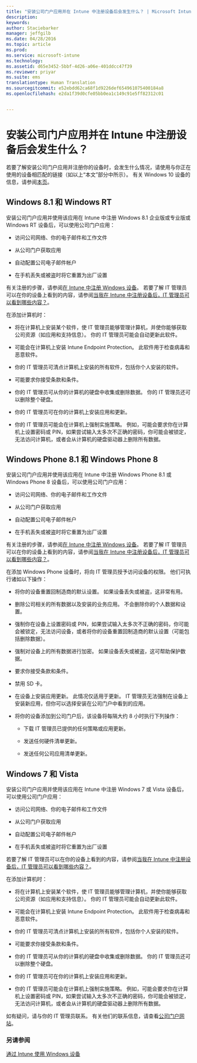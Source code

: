 ```yaml
---
title: "安装公司门户应用并在 Intune 中注册设备后会发生什么？ | Microsoft Intune"
description: 
keywords: 
author: Staciebarker
manager: jeffgilb
ms.date: 04/28/2016
ms.topic: article
ms.prod: 
ms.service: microsoft-intune
ms.technology: 
ms.assetid: d65e3452-5bbf-4d26-a06e-401ddcc47f39
ms.reviewer: priyar
ms.suite: ems
translationtype: Human Translation
ms.sourcegitcommit: e52ebdd62ca68f1d9226def654961075400184a8
ms.openlocfilehash: e2da1f39d0cfe05bb0ea1c149c91e5ff82312c01


---
```



# 安装公司门户应用并在 Intune 中注册设备后会发生什么？

若要了解安装公司门户应用并注册你的设备时，会发生什么情况，请使用与你正在使用的设备相匹配的链接（如以上“本文”部分中所示）。 有关 Windows 10 设备的信息，请参阅[本页](what-happens-if-you-install-the-company-portal-app-and-enroll-your-device-in-intune-windows10.md)。

## Windows 8.1 和 Windows RT
安装公司门户应用并使用该应用在 Intune 中注册 Windows 8.1 企业版或专业版或 Windows RT 设备后，可以使用公司门户应用：

-   访问公司网络、你的电子邮件和工作文件

-   从公司门户获取应用

-   自动配置公司电子邮件帐户

-   在手机丢失或被盗时将它重置为出厂设置

有关注册的步骤，请参阅[在 Intune 中注册 Windows 设备](enroll-your-device-in-intune-windows.md)。 若要了解 IT 管理员可以在你的设备上看到的内容，请参阅[当我在 Intune 中注册设备后，IT 管理员可以看到哪些内容？](what-can-your-it-administrator-see-when-you-enroll-your-device-in-intune-windows.md)。

在添加计算机时：

-   将在计算机上安装某个软件，使 IT 管理员能够管理计算机，并使你能够获取公司资源（如应用和支持信息）。 你的 IT 管理员可能会自动更新此软件。

-   可能会在计算机上安装 Intune Endpoint Protection。 此软件用于检查病毒和恶意软件。

-   你的 IT 管理员可清点计算机上安装的所有软件，包括你个人安装的软件。

-   可能要求你接受条款和条件。

-   你的 IT 管理员可从你的计算机的硬盘中收集或删除数据。 你的 IT 管理员还可以删除整个硬盘。

-   你的 IT 管理员可在你的计算机上安装应用和更新。

-   你的 IT 管理员可能会在计算机上强制实施策略。 例如，可能会要求你在计算机上设置密码或 PIN，如果尝试输入太多次不正确的密码，你可能会被锁定，无法访问计算机，或者会从计算机的硬盘驱动器上删除所有数据。

## Windows Phone 8.1 和 Windows Phone 8
安装公司门户应用并使用该应用在 Intune 中注册 Windows Phone 8.1 或 Windows Phone 8 设备后，可以使用公司门户应用：

-   访问公司网络、你的电子邮件和工作文件

-   从公司门户获取应用

-   自动配置公司电子邮件帐户

-   在手机丢失或被盗时将它重置为出厂设置

有关注册的步骤，请参阅[在 Intune 中注册 Windows 设备](enroll-your-device-in-intune-windows.md)。 若要了解 IT 管理员可以在你的设备上看到的内容，请参阅[当我在 Intune 中注册设备后，IT 管理员可以看到哪些内容？](what-can-your-it-administrator-see-when-you-enroll-your-device-in-intune-windows.md)。

在添加 Windows Phone 设备时，将向 IT 管理员授予访问设备的权限。 他们可执行诸如以下操作：

-   将你的设备重置回制造商的默认设置。 如果设备丢失或被盗，这非常有用。

-   删除公司相关的所有数据以及安装的业务应用。 不会删除你的个人数据和设置。

-   强制你在设备上设置密码或 PIN，如果尝试输入太多次不正确的密码，你可能会被锁定，无法访问设备，或者将你的设备重置回制造商的默认设置（可能包括删除数据）。

-   强制对设备上的所有数据进行加密。 如果设备丢失或被盗，这可帮助保护数据。

-   要求你接受条款和条件。

-   禁用 SD 卡。

-   在设备上安装应用更新。 此情况仅适用于更新。 IT 管理员无法强制在设备上安装新应用，但你可以选择安装在公司门户中看到的应用。

-   将你的设备添加到公司门户后，该设备将每隔大约 8 小时执行下列操作：

    -   下载 IT 管理员已提供的任何策略或应用更新。

    -   发送任何硬件清单更新。

    -   发送任何公司应用清单更新。

## Windows 7 和 Vista
安装公司门户应用并使用该应用在 Intune 中注册 Windows 7 或 Vista 设备后，可以使用公司门户应用：

-   访问公司网络、你的电子邮件和工作文件

-   从公司门户获取应用

-   自动配置公司电子邮件帐户

-   在手机丢失或被盗时将它重置为出厂设置

若要了解 IT 管理员可以在你的设备上看到的内容，请参阅[当我在 Intune 中注册设备后，IT 管理员可以看到哪些内容？](what-can-your-it-administrator-see-when-you-enroll-your-device-in-intune-windows.md)。

在添加计算机时：

-   将在计算机上安装某个软件，使 IT 管理员能够管理计算机，并使你能够获取公司资源（如应用和支持信息）。 你的 IT 管理员可能会自动更新此软件。

-   可能会在计算机上安装 Intune Endpoint Protection。 此软件用于检查病毒和恶意软件。

-   你的 IT 管理员可清点计算机上安装的所有软件，包括你个人安装的软件。

-   可能要求你接受条款和条件。

-   你的 IT 管理员可从你的计算机的硬盘中收集或删除数据。 你的 IT 管理员还可以删除整个硬盘。

-   你的 IT 管理员可在你的计算机上安装应用和更新。

-   你的 IT 管理员可能会在计算机上强制实施策略。 例如，可能会要求你在计算机上设置密码或 PIN，如果尝试输入太多次不正确的密码，你可能会被锁定，无法访问计算机，或者会从计算机的硬盘驱动器上删除所有数据。

如有疑问，请与你的 IT 管理员联系。 有关他们的联系信息，请查看[公司门户网站](http://portal.manage.microsoft.com)。

### 另请参阅
[通过 Intune 使用 Windows 设备](using-your-windows-device-with-intune.md)



<!--HONumber=Jun16_HO4-->


